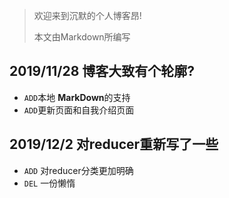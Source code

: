 > 欢迎来到沉默的个人博客昂!
>
> 本文由Markdown所编写

## 2019/11/28 博客大致有个轮廓?

- ```ADD```本地 **MarkDown**的支持
- ```ADD```更新页面和自我介绍页面

## 2019/12/2 对reducer重新写了一些

* ```ADD``` 对reducer分类更加明确
* ```DEL``` 一份懒惰